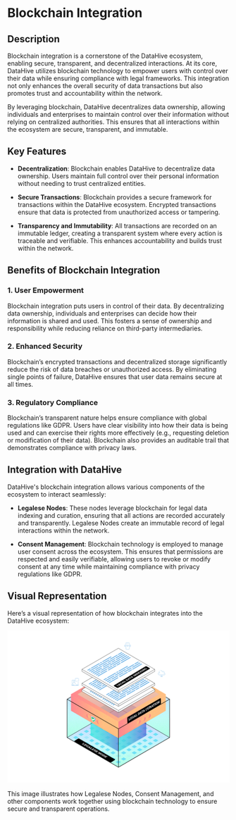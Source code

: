 # Blockchain Integration

## Description

Blockchain integration is a cornerstone of the DataHive ecosystem, enabling secure, transparent, and decentralized interactions. At its core, DataHive utilizes blockchain technology to empower users with control over their data while ensuring compliance with legal frameworks. This integration not only enhances the overall security of data transactions but also promotes trust and accountability within the network.

By leveraging blockchain, DataHive decentralizes data ownership, allowing individuals and enterprises to maintain control over their information without relying on centralized authorities. This ensures that all interactions within the ecosystem are secure, transparent, and immutable.

## Key Features

- **Decentralization**: Blockchain enables DataHive to decentralize data ownership. Users maintain full control over their personal information without needing to trust centralized entities.
  
- **Secure Transactions**: Blockchain provides a secure framework for transactions within the DataHive ecosystem. Encrypted transactions ensure that data is protected from unauthorized access or tampering.

- **Transparency and Immutability**: All transactions are recorded on an immutable ledger, creating a transparent system where every action is traceable and verifiable. This enhances accountability and builds trust within the network.

## Benefits of Blockchain Integration

### 1. User Empowerment
Blockchain integration puts users in control of their data. By decentralizing data ownership, individuals and enterprises can decide how their information is shared and used. This fosters a sense of ownership and responsibility while reducing reliance on third-party intermediaries.

### 2. Enhanced Security
Blockchain’s encrypted transactions and decentralized storage significantly reduce the risk of data breaches or unauthorized access. By eliminating single points of failure, DataHive ensures that user data remains secure at all times.

### 3. Regulatory Compliance
Blockchain’s transparent nature helps ensure compliance with global regulations like GDPR. Users have clear visibility into how their data is being used and can exercise their rights more effectively (e.g., requesting deletion or modification of their data). Blockchain also provides an auditable trail that demonstrates compliance with privacy laws.

## Integration with DataHive

DataHive's blockchain integration allows various components of the ecosystem to interact seamlessly:

- **Legalese Nodes**: These nodes leverage blockchain for legal data indexing and curation, ensuring that all actions are recorded accurately and transparently. Legalese Nodes create an immutable record of legal interactions within the network.
  
- **Consent Management**: Blockchain technology is employed to manage user consent across the ecosystem. This ensures that permissions are respected and easily verifiable, allowing users to revoke or modify consent at any time while maintaining compliance with privacy regulations like GDPR.

## Visual Representation

Here’s a visual representation of how blockchain integrates into the DataHive ecosystem:

![Blockchain Integration](./Images/LN1.png)

This image illustrates how Legalese Nodes, Consent Management, and other components work together using blockchain technology to ensure secure and transparent operations.
